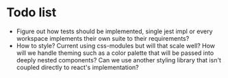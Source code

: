 # Todo list

- Figure out how tests should be implemented, single jest impl or every workspace implements their own suite to their requirements?
- How to style? Current using css-modules but will that scale well? How will we handle theming such as a color palette that will be passed into deeply nested components? Can we use another styling library that isn't coupled directly to react's implementation?
